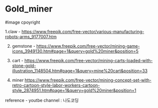 # Gold_miner

#image cpoyright

1.claw - 
https://www.freepik.com/free-vector/various-manufacturing-robots-arms_9177007.htm

2. gemstone - 
https://www.freepik.com/free-vector/mining-game-icons_3949130.htm#page=1&query=gold%20miner&position=5

3. cart -
https://www.freepik.com/free-vector/mining-carts-loaded-with-stone-gold-illustration_1148504.htm#page=1&query=mine%20cart&position=33

4. miner
https://www.freepik.com/free-vector/mining-concept-set-with-retro-cartoon-style-labor-workers-cartoon-style_2874951.htm#page=1&query=gold%20miner&position=1

reference - youtbe channel : 나도코딩
